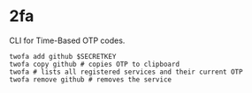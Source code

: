 # 2fa

CLI for Time-Based OTP codes.

```shell
twofa add github $SECRETKEY
twofa copy github # copies OTP to clipboard
twofa # lists all registered services and their current OTP
twofa remove github # removes the service
```